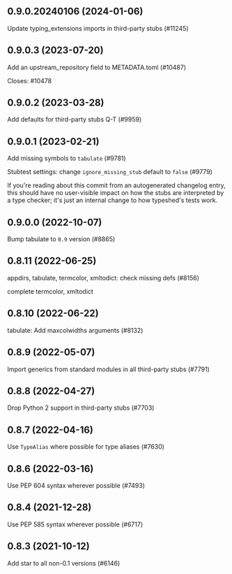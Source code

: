 ## 0.9.0.20240106 (2024-01-06)

Update typing_extensions imports in third-party stubs (#11245)

## 0.9.0.3 (2023-07-20)

Add an upstream_repository field to METADATA.toml (#10487)

Closes: #10478

## 0.9.0.2 (2023-03-28)

Add defaults for third-party stubs Q-T (#9959)

## 0.9.0.1 (2023-02-21)

Add missing symbols to `tabulate` (#9781)

Stubtest settings: change `ignore_missing_stub` default to `false` (#9779)

If you're reading about this commit from an autogenerated changelog entry, this should have no user-visible impact on how the stubs are interpreted by a type checker; it's just an internal change to how typeshed's tests work.

## 0.9.0.0 (2022-10-07)

Bump tabulate to `0.9` version (#8865)

## 0.8.11 (2022-06-25)

appdirs, tabulate, termcolor, xmltodict: check missing defs (#8156)

complete termcolor, xmltodict

## 0.8.10 (2022-06-22)

tabulate: Add maxcolwidths arguments (#8132)

## 0.8.9 (2022-05-07)

Import generics from standard modules in all third-party stubs (#7791)

## 0.8.8 (2022-04-27)

Drop Python 2 support in third-party stubs (#7703)

## 0.8.7 (2022-04-16)

Use `TypeAlias` where possible for type aliases (#7630)

## 0.8.6 (2022-03-16)

Use PEP 604 syntax wherever possible (#7493)

## 0.8.4 (2021-12-28)

Use PEP 585 syntax wherever possible (#6717)

## 0.8.3 (2021-10-12)

Add star to all non-0.1 versions (#6146)

